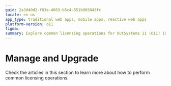 ```yaml
---
guid: 2a3d40d2-f83e-4083-b5c4-551b965843fc
locale: en-us
app_type: traditional web apps, mobile apps, reactive web apps
platform-version: o11
figma:
summary: Explore common licensing operations for OutSystems 11 (O11) in our detailed management and upgrade guide.
---
```


# Manage and Upgrade

Check the articles in this section to learn more about how to perform common licensing operations.
